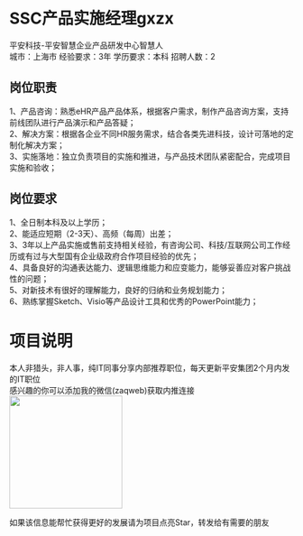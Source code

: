 # SSC产品实施经理gxzx
平安科技-平安智慧企业产品研发中心智慧人  
城市：上海市 经验要求：3年 学历要求：本科  招聘人数：2

## 岗位职责
1、产品咨询：熟悉eHR产品产品体系，根据客户需求，制作产品咨询方案，支持前线团队进行产品演示和产品答疑；   
2、解决方案：根据各企业不同HR服务需求，结合各类先进科技，设计可落地的定制化解决方案；   
3、实施落地：独立负责项目的实施和推进，与产品技术团队紧密配合，完成项目实施和验收；

## 岗位要求
1、全日制本科及以上学历；   
2、能适应短期（2-3天）、高频（每周）出差；   
3、3年以上产品实施或售前支持相关经验，有咨询公司、科技/互联网公司工作经历或有过与大型国有企业级政府合作项目经验的优先；   
4、具备良好的沟通表达能力、逻辑思维能力和应变能力，能够妥善应对客户挑战性的问题；   
5、对新技术有很好的理解能力，良好的归纳和业务规划能力；   
6、熟练掌握Sketch、Visio等产品设计工具和优秀的PowerPoint能力；

# 项目说明

本人非猎头，非人事，纯IT同事分享内部推荐职位，每天更新平安集团2个月内发的IT职位  
感兴趣的你可以添加我的微信(zaqweb)获取内推连接  
<img src="https://github.com/zaqweb/PA-IT-JOBS/blob/master/WechatICode.jpeg"  height="200" width="200">

如果该信息能帮忙获得更好的发展请为项目点亮Star，转发给有需要的朋友




